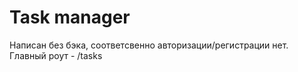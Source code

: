 <h1>Task manager</h1>

Написан без бэка, соответсвенно авторизации/регистрации нет. 
<br/>
Главный роут - /tasks
